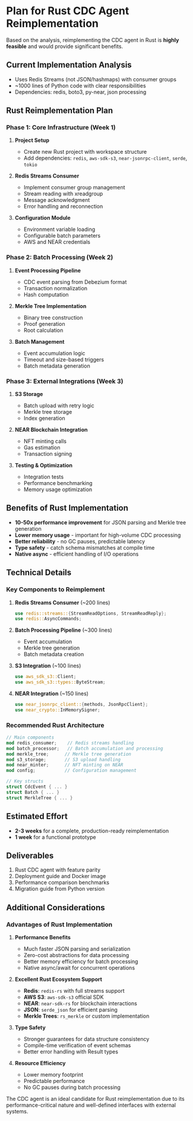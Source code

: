 # Plan for Rust CDC Agent Reimplementation

Based on the analysis, reimplementing the CDC agent in Rust is **highly feasible** and would provide significant benefits.

## Current Implementation Analysis

- Uses Redis Streams (not JSON/hashmaps) with consumer groups
- ~1000 lines of Python code with clear responsibilities
- Dependencies: redis, boto3, py-near, json processing

## Rust Reimplementation Plan

### Phase 1: Core Infrastructure (Week 1)

1. **Project Setup**
   - Create new Rust project with workspace structure
   - Add dependencies: `redis`, `aws-sdk-s3`, `near-jsonrpc-client`, `serde`, `tokio`
   
2. **Redis Streams Consumer**
   - Implement consumer group management
   - Stream reading with xreadgroup
   - Message acknowledgment
   - Error handling and reconnection

3. **Configuration Module**
   - Environment variable loading
   - Configurable batch parameters
   - AWS and NEAR credentials

### Phase 2: Batch Processing (Week 2)

1. **Event Processing Pipeline**
   - CDC event parsing from Debezium format
   - Transaction normalization
   - Hash computation

2. **Merkle Tree Implementation**
   - Binary tree construction
   - Proof generation
   - Root calculation

3. **Batch Management**
   - Event accumulation logic
   - Timeout and size-based triggers
   - Batch metadata generation

### Phase 3: External Integrations (Week 3)

1. **S3 Storage**
   - Batch upload with retry logic
   - Merkle tree storage
   - Index generation

2. **NEAR Blockchain Integration**
   - NFT minting calls
   - Gas estimation
   - Transaction signing

3. **Testing & Optimization**
   - Integration tests
   - Performance benchmarking
   - Memory usage optimization

## Benefits of Rust Implementation

- **10-50x performance improvement** for JSON parsing and Merkle tree generation
- **Lower memory usage** - important for high-volume CDC processing
- **Better reliability** - no GC pauses, predictable latency
- **Type safety** - catch schema mismatches at compile time
- **Native async** - efficient handling of I/O operations

## Technical Details

### Key Components to Reimplement

1. **Redis Streams Consumer** (~200 lines)
   ```rust
   use redis::streams::{StreamReadOptions, StreamReadReply};
   use redis::AsyncCommands;
   ```

2. **Batch Processing Pipeline** (~300 lines)
   - Event accumulation
   - Merkle tree generation
   - Batch metadata creation

3. **S3 Integration** (~100 lines)
   ```rust
   use aws_sdk_s3::Client;
   use aws_sdk_s3::types::ByteStream;
   ```

4. **NEAR Integration** (~150 lines)
   ```rust
   use near_jsonrpc_client::{methods, JsonRpcClient};
   use near_crypto::InMemorySigner;
   ```

### Recommended Rust Architecture

```rust
// Main components
mod redis_consumer;    // Redis streams handling
mod batch_processor;   // Batch accumulation and processing
mod merkle_tree;      // Merkle tree generation
mod s3_storage;       // S3 upload handling
mod near_minter;      // NFT minting on NEAR
mod config;           // Configuration management

// Key structs
struct CdcEvent { ... }
struct Batch { ... }
struct MerkleTree { ... }
```

## Estimated Effort

- **2-3 weeks** for a complete, production-ready reimplementation
- **1 week** for a functional prototype

## Deliverables

1. Rust CDC agent with feature parity
2. Deployment guide and Docker image
3. Performance comparison benchmarks
4. Migration guide from Python version

## Additional Considerations

### Advantages of Rust Implementation

1. **Performance Benefits**
   - Much faster JSON parsing and serialization
   - Zero-cost abstractions for data processing
   - Better memory efficiency for batch processing
   - Native async/await for concurrent operations

2. **Excellent Rust Ecosystem Support**
   - **Redis**: `redis-rs` with full streams support
   - **AWS S3**: `aws-sdk-s3` official SDK
   - **NEAR**: `near-sdk-rs` for blockchain interactions
   - **JSON**: `serde_json` for efficient parsing
   - **Merkle Trees**: `rs_merkle` or custom implementation

3. **Type Safety**
   - Stronger guarantees for data structure consistency
   - Compile-time verification of event schemas
   - Better error handling with Result types

4. **Resource Efficiency**
   - Lower memory footprint
   - Predictable performance
   - No GC pauses during batch processing

The CDC agent is an ideal candidate for Rust reimplementation due to its performance-critical nature and well-defined interfaces with external systems.